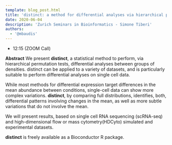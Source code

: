```yaml
---
template: blog_post.html
title: 'distinct: a method for differential analyses via hierarchical permutation tests, with applications to single-cell data'
date: 2020-06-04
description: 'Zurich Seminars in Bioinformatics - Simone Tiberi'
authors:
  - '@mbaudis'
---
```



* 12:15 (ZOOM Call)

<!--more-->

__Abstract__ We present **distinct**, a statistical method to perform, via hierarchical
permutation tests, differential analyses between groups of densities. distinct can be
applied to a variety of datasets, and is particularly suitable to perform differential
analyses on single cell data.  

While most methods for differential expression target differences in the mean abundance
between conditions, single-cell data can show more complex variations. **distinct**, by
comparing full distributions, identifies, both, differential patterns involving changes
in the mean, as well as more subtle variations that do not involve the mean.  

We will present results, based on single cell RNA sequencing (scRNA-seq) and high-dimensional
flow or mass cytometry(HDCyto) simulated and experimental datasets.

**distinct** is freely available as a Bioconductor R package.
